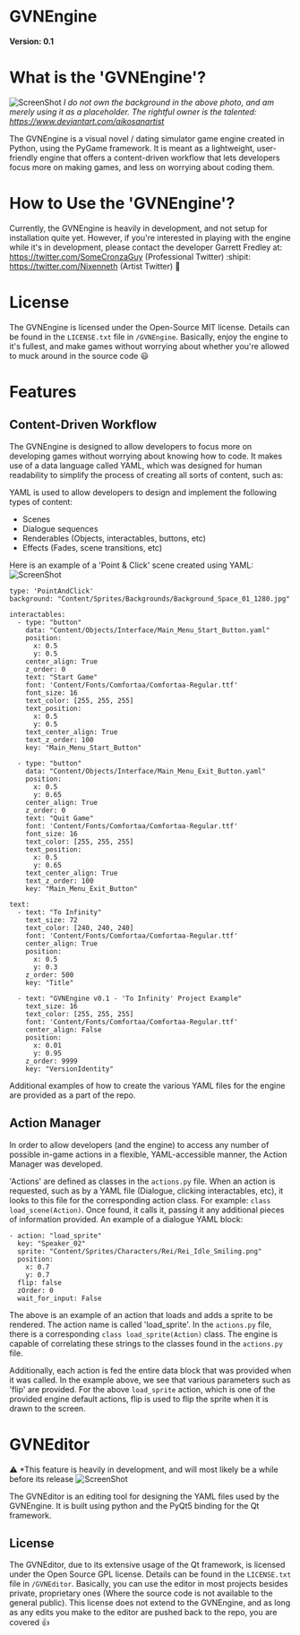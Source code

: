 # GVNEngine
**Version: 0.1**

# What is the 'GVNEngine'?
![ScreenShot](Progress_Examples/GVNEngine_v01_Dialogue_Scene.png?raw=true "GVNEngine Dialogue Scene")
*I do not own the background in the above photo, and am merely using it as a placeholder. The rightful owner is the talented:*<br/>
*https://www.deviantart.com/aikosanartist*

The GVNEngine is a visual novel / dating simulator game engine created in Python, using the PyGame framework. It is meant as a lightweight, user-friendly engine that offers a content-driven workflow that lets developers focus more on making games, and less on worrying about coding them.

# How to Use the 'GVNEngine'?
Currently, the GVNEngine is heavily in development, and not setup for installation quite yet. However, if you're interested in playing with the engine while it's in development, please contact the developer Garrett Fredley at:<br/>
https://twitter.com/SomeCronzaGuy (Professional Twitter) :shipit: <br/>
https://twitter.com/Nixenneth (Artist Twitter) :art:

# License
The GVNEngine is licensed under the Open-Source MIT license. Details can be found in the `LICENSE.txt` file in `/GVNEngine`. Basically, enjoy the engine to it's fullest, and make games without worrying about whether you're allowed to muck around in the source code :smiley:

# Features

## Content-Driven Workflow
The GVNEngine is designed to allow developers to focus more on developing games without worrying about knowing how to code. It makes use of a data language called YAML, which was designed for human readability to simplify the process of creating all sorts of content, such as:

YAML is used to allow developers to design and implement the following types of content:
- Scenes
- Dialogue sequences
- Renderables (Objects, interactables, buttons, etc)
- Effects (Fades, scene transitions, etc)

Here is an example of a 'Point & Click' scene created using YAML:
![ScreenShot](Progress_Examples/GVNEngine_v02_Main_Menu_Scene_01.png?raw=true "GVNEngine Main Menu Scene")
```
type: 'PointAndClick'
background: "Content/Sprites/Backgrounds/Background_Space_01_1280.jpg"

interactables:
  - type: "button"
    data: "Content/Objects/Interface/Main_Menu_Start_Button.yaml"
    position:
      x: 0.5
      y: 0.5
    center_align: True
    z_order: 0
    text: "Start Game"
    font: 'Content/Fonts/Comfortaa/Comfortaa-Regular.ttf'
    font_size: 16
    text_color: [255, 255, 255]
    text_position:
      x: 0.5
      y: 0.5
    text_center_align: True
    text_z_order: 100
    key: "Main_Menu_Start_Button"
    
  - type: "button"
    data: "Content/Objects/Interface/Main_Menu_Exit_Button.yaml"
    position:
      x: 0.5
      y: 0.65
    center_align: True
    z_order: 0
    text: "Quit Game"
    font: 'Content/Fonts/Comfortaa/Comfortaa-Regular.ttf'
    font_size: 16
    text_color: [255, 255, 255]
    text_position:
      x: 0.5
      y: 0.65
    text_center_align: True
    text_z_order: 100
    key: "Main_Menu_Exit_Button"

text:
  - text: "To Infinity"
    text_size: 72
    text_color: [240, 240, 240]
    font: 'Content/Fonts/Comfortaa/Comfortaa-Regular.ttf'
    center_align: True
    position:
      x: 0.5
      y: 0.3
    z_order: 500
    key: "Title"

  - text: "GVNEngine v0.1 - 'To Infinity' Project Example"
    text_size: 16
    text_color: [255, 255, 255]
    font: 'Content/Fonts/Comfortaa/Comfortaa-Regular.ttf'
    center_align: False
    position:
      x: 0.01
      y: 0.95
    z_order: 9999
    key: "VersionIdentity"
```
Additional examples of how to create the various YAML files for the engine are provided as a part of the repo.

## Action Manager
In order to allow developers (and the engine) to access any number of possible in-game actions in a flexible, YAML-accessible manner, the Action Manager was developed.

'Actions' are defined as classes in the `actions.py` file. When an action is requested, such as by a YAML file (Dialogue, clicking interactables, etc), it looks to this file for the corresponding action class. For example: `class load_scene(Action)`. Once found, it calls it, passing it any additional pieces of information provided. An example of a dialogue YAML block:

```
- action: "load_sprite"
  key: "Speaker_02"
  sprite: "Content/Sprites/Characters/Rei/Rei_Idle_Smiling.png"
  position:
    x: 0.7
    y: 0.7
  flip: false
  zOrder: 0
  wait_for_input: False
```
The above is an example of an action that loads and adds a sprite to be rendered. The action name is called 'load_sprite'. In the `actions.py` file, there is a corresponding `class load_sprite(Action)` class. The engine is capable of correlating these strings to the classes found in the `actions.py` file. 

Additionally, each action is fed the entire data block that was provided when it was called. In the example above, we see that various parameters such as 'flip' are provided. For the above `load_sprite` action, which is one of the provided engine default actions, flip is used to flip the sprite when it is drawn to the screen.

# GVNEditor
:warning: *This feature is heavily in development, and will most likely be a while before its release
![ScreenShot](Progress_Examples/GVNEditor_v01_Interface.png?raw=true "GVNEditor Main Interface")

The GVNEditor is an editing tool for designing the YAML files used by the GVNEngine. It is built using python and the PyQt5 binding for the Qt framework. 

## License
The GVNEditor, due to its extensive usage of the Qt framework, is licensed under the Open Source GPL license. Details can be found in the `LICENSE.txt` file in `/GVNEditor`. Basically, you can use the editor in most projects besides private, proprietary ones (Where the source code is not available to the general public). This license does not extend to the GVNEngine, and as long as any edits you make to the editor are pushed back to the repo, you are covered :+1:
